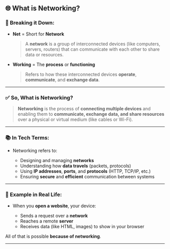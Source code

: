
## 🌐 What is Networking?

### 🧩 Breaking it Down:

* **Net** = Short for **Network**

  > A **network** is a group of interconnected devices (like computers, servers, routers) that can communicate with each other to share data or resources.

* **Working** = The **process** or **functioning**

  > Refers to how these interconnected devices **operate**, **communicate**, and **exchange data**.

---

### ✅ So, What is **Networking**?

> **Networking** is the process of **connecting multiple devices** and enabling them to **communicate, exchange data, and share resources** over a physical or virtual medium (like cables or Wi-Fi).

---

### 📚 In Tech Terms:

* Networking refers to:

  * Designing and managing **networks**
  * Understanding how **data travels** (packets, protocols)
  * Using **IP addresses**, **ports**, and **protocols** (HTTP, TCP/IP, etc.)
  * Ensuring **secure** and **efficient** communication between systems

---

### 🔧 Example in Real Life:

* When you **open a website**, your device:

  * Sends a request over a **network**
  * Reaches a remote **server**
  * Receives data (like HTML, images) to show in your browser

All of that is possible **because of networking**.

---
